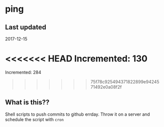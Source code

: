 # ping

## Last updated
2017-12-15

<<<<<<< HEAD
Incremented: 130
=======
Incremented: 284
>>>>>>> 75f78c925494371822899e9424571492e0a08f2f

## What is this?? 
Shell scripts to push commits to github errday. Throw it on a server and schedule the script with `cron`
